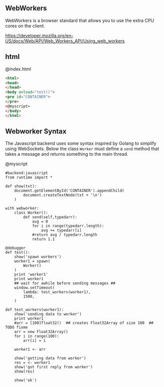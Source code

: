 WebWorkers
-------

WebWorkers is a browser standard that allows you to use the extra CPU cores on the client.

https://developer.mozilla.org/en-US/docs/Web/API/Web_Workers_API/Using_web_workers


html
----

@index.html
```html
<html>
<head>
</head>
<body onload="test()">
<pre id="CONTAINER">
</pre>
<@myscript>
</body>
</html>
```

Webworker Syntax
--------------------------

The Javascript backend uses some syntax inspired by Golang to simplify using WebSockets.
Below the class `Worker` must define a `send` method that takes a message and returns something to the main thread.

@myscript
```rusthon
#backend:javascript
from runtime import *

def show(txt):
	document.getElementById('CONTAINER').appendChild(
		document.createTextNode(txt + '\n')
	)

with webworker:
	class Worker():
		def send(self,typedarr):
			avg = 0
			for i in range(typedarr.length):
				avg += typedarr[i]
			#return avg / typedarr.length
			return 1.1

@debugger
def test():
	show('spawn workers')
	worker1 = spawn(
		Worker()
	)
	print 'worker1'
	print worker1
	## wait for awhile before sending messages ##
	window.setTimeout(
		lambda: test_workers(worker1),
		1500,
	)

def test_workers(worker1):
	show('sending data to worker')
	print worker1
	#arr = [100]float32()  ## creates Float32Array of size 100  ## TODO fixme
	arr = new Float32Array()
	for i in range(100):
		arr[i] = i

	worker1 <- arr

	show('getting data from worker')
	res = <- worker1
	show('got first reply from worker')
	show(res)

	show('ok')

```
